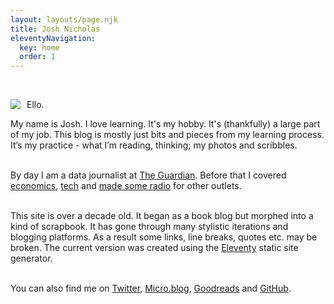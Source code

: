 ```yaml
---
layout: layouts/page.njk
title: Josh Nicholas
eleventyNavigation:
  key: home
  order: 1
---
```


<div style="margin:auto !important; max-width:700px !important;">

<br>

<img src="{{ '/img/about.png' | url }}" style="max-width:150px !important;height:auto !important; float : left !important; margin: 0px 10px 0px 0px !important;"/>Ello.<br>

My name is Josh. I love learning. It's my hobby. It's (thankfully) a large part of my job. This blog is mostly just bits and pieces from my learning process. It’s my practice - what I’m reading, thinking; my photos and scribbles.<br><br>

By day I am a data journalist at [The Guardian](https://www.theguardian.com/profile/josh-nicholas). Before that I covered [economics](https://theconversation.com/speaking-with-law-professor-cass-sunstein-on-why-behavioural-science-is-always-nudging-us-101074), [tech](https://www.businessinsider.com.au/photos-inside-the-library-of-the-future-2015-12) and [made some radio](https://www.thewire.org.au/about/team/alumni/) for other outlets.<br><br>

This site is over a decade old. It began as a book blog but morphed into a kind of scrapbook. It has gone through many stylistic iterations and blogging platforms. As a result some links, line breaks, quotes etc. may be broken. The current version was created using the [Eleventy](https://github.com/joshnicholas/blog) static site generator.<br><br>

You can also find me on [Twitter](https://twitter.com/joshcnicholas), [Micro.blog](https://joshnicholas.micro.blog/), [Goodreads](https://www.goodreads.com/joshnicholas) and [GitHub](https://github.com/joshnicholas).
